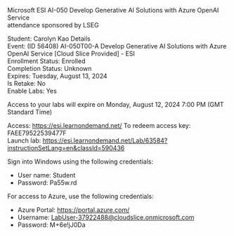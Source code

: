 Microsoft ESI AI-050 Develop Generative AI Solutions with Azure OpenAI Service\
attendance sponsored by LSEG

Student:	Carolyn Kao Details\
Event:	(ID 56408) AI-050T00-A Develop Generative AI Solutions with Azure OpenAI Service [Cloud Slice Provided] - ESI \
Enrollment Status:	Enrolled\
Completion Status:	Unknown\
Expires:	Tuesday, August 13, 2024\
Is Retake:	No\
Enable Labs:	Yes

Access to your labs will expire on Monday, August 12, 2024 7:00 PM (GMT Standard Time)

Access: https://esi.learnondemand.net/
To redeem access key: FAEE79522539477F\
Launch lab: https://esi.learnondemand.net/Lab/63584?instructionSetLang=en&classId=590436

  Sign into Windows using the following credentials:

  - User name: Student
  - Password: Pa55w.rd

  For access to Azure, use the following credentials:
  - Azure Portal: https://portal.azure.com/
  - Username: LabUser-37922488@cloudslice.onmicrosoft.com
  - Password: M+6e!jJ0Da
